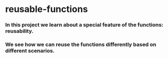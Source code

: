 # reusable-functions

### In this project we learn about a special feature of the functions: reusability.
### We see how we can reuse the functions differently based on different scenarios.